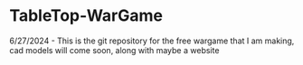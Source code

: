 # TableTop-WarGame
6/27/2024 - This is the git repository for the free wargame that I am making, cad models will come soon, along with maybe a website
